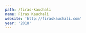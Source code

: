 ```yaml
---
path: /firas-kauchali
name: Firas Kauchali
website: 'http://firaskauchali.com'
year: '2018'
---
```


